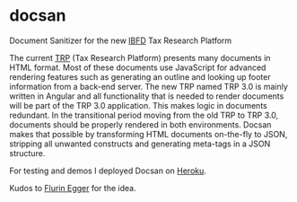 # docsan
Document Sanitizer for the new [IBFD](https://www.ibfd.org) Tax Research Platform

The current [TRP](https://online.ibfd.org/kbase) (Tax Research Platform) presents many documents in HTML format. Most of these documents use JavaScript for advanced rendering features such as generating an outline and looking up footer information from a back-end server.
The new TRP named TRP 3.0 is mainly written in Angular and all functionality that is needed to render documents will be part of the TRP 3.0 application. This makes logic in documents redundant. In the transitional period moving from the old TRP to TRP 3.0, documents should be properly rendered in both environments. Docsan makes that possible by transforming HTML documents on-the-fly to JSON, stripping all unwanted constructs and generating meta-tags in a JSON structure.

For testing and demos I deployed Docsan on [Heroku](https://docsan.herokuapp.com).

Kudos to [Flurin Egger](https://nl.linkedin.com/in/flurinegger) for the idea.
